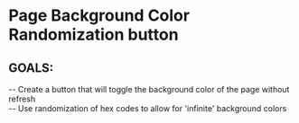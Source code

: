 # Page Background Color Randomization button

## GOALS:
-- Create a button that will toggle the background color of the page without refresh<br>
-- Use randomization of hex codes to allow for 'infinite' background colors